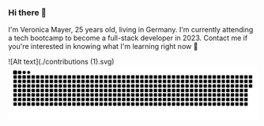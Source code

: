 ### Hi there 👋

I'm Veronica Mayer, 25 years old, living in Germany. I'm currently attending a tech bootcamp to become a full-stack developer in 2023. Contact me if you're interested in knowing what I'm learning right now 🌱

![Alt text](./contributions (1).svg)
<img src="./contributions (1).svg">


<!--
**veronicamayer/veronicamayer** is a ✨ _special_ ✨ repository because its `README.md` (this file) appears on your GitHub profile.

Here are some ideas to get you started:

- 🔭 I’m currently working on ...
- 🌱 I’m currently learning ...
- 👯 I’m looking to collaborate on ...
- 🤔 I’m looking for help with ...
- 💬 Ask me about ...
- 📫 How to reach me: ...
- 😄 Pronouns: ...
- ⚡ Fun fact: ...
-->
